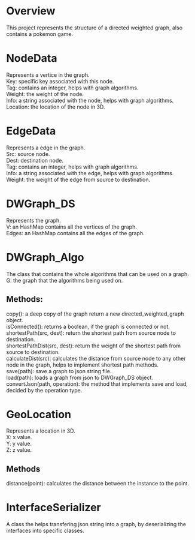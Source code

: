 # Overview

This project represents the structure of a directed weighted graph, also contains a pokemon game.

# NodeData

Represents a vertice in the graph.<br/>
Key: specific key associated with this node.<br/>
Tag: contains an integer, helps with graph algorithms.<br/>
Weight: the weight of the node.<br/>
Info: a string associated with the node, helps with graph algorithms.<br/>
Location: the location of the node in 3D.<br/>

# EdgeData

Represents a edge in the graph.<br/>
Src: source node.<br/>
Dest: destination node.<br/>
Tag: contains an integer, helps with graph algorithms.<br/>
Info: a string associated with the edge, helps with graph algorithms.<br/>
Weight: the weight of the edge from source to destination.<br/>

# DWGraph_DS

Represents the graph.<br/>
V: an HashMap contains all the vertices of the graph.<br/>
Edges: an HashMap contains all the edges of the graph.<br/>

# DWGraph_Algo

The class that contains the whole algorithms that can be used on a graph.<br/>
G: the graph that the algorithms being used on.<br/>
## Methods:
copy(): a deep copy of the graph return a new directed_weighted_graph object.<br/>
isConnected(): returns a boolean, if the graph is connected or not.<br/>
shortestPath(src, dest): return the shortest path from source node to destination.<br/>
shortestPathDist(src, dest): return the weight of the shortest path from source to destination.<br/>
calculateDist(src): calculates the distance from source node to any other node in the graph, helps to implement shortest path methods.<br/>
save(path): save a graph to json string file.<br/>
load(path): loads a graph from json to DWGraph_DS object.<br/>
convertJson(path, operation): the method that implements save and load, decided by the operation type.<br/>

# GeoLocation

Represents a location in 3D.<br/>
X: x value.<br/>
Y: y value.<br/>
Z: z value.<br/>
## Methods
distance(point): calculates the distance between the instance to the point.<br/>

# InterfaceSerializer

A class the helps transfering json string into a graph, by deserializing the interfaces into specific classes.<br/>

